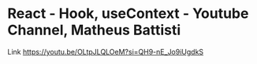 # React - Hook, useContext - Youtube Channel, Matheus Battisti
Link https://youtu.be/OLtpJLQLOeM?si=QH9-nE_Jo9iUgdkS


